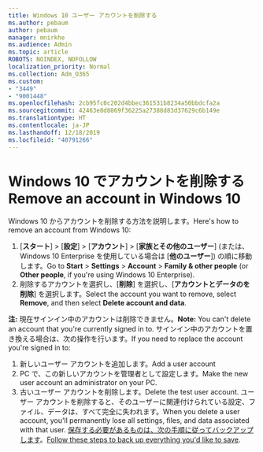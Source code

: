 ```yaml
---
title: Windows 10 ユーザー アカウントを削除する
ms.author: pebaum
author: pebaum
manager: mnirkhe
ms.audience: Admin
ms.topic: article
ROBOTS: NOINDEX, NOFOLLOW
localization_priority: Normal
ms.collection: Adm_O365
ms.custom:
- "3449"
- "9001448"
ms.openlocfilehash: 2cb95fc0c202d4bbec361531b8234a50bbdcfa2a
ms.sourcegitcommit: 42463e8d8869f36225a27388d83d37629c6b149e
ms.translationtype: HT
ms.contentlocale: ja-JP
ms.lasthandoff: 12/18/2019
ms.locfileid: "40791266"
---
```

# <a name="remove-an-account-in-windows-10"></a><span data-ttu-id="adeae-102">Windows 10 でアカウントを削除する</span><span class="sxs-lookup"><span data-stu-id="adeae-102">Remove an account in Windows 10</span></span>

<span data-ttu-id="adeae-103">Windows 10 からアカウントを削除する方法を説明します。</span><span class="sxs-lookup"><span data-stu-id="adeae-103">Here's how to remove an account from Windows 10:</span></span>

1. <span data-ttu-id="adeae-104">[**スタート**] > [**設定**] > [**アカウント**] > [**家族とその他のユーザー**] (または、Windows 10 Enterprise を使用している場合は [**他のユーザー**]) の順に移動します。</span><span class="sxs-lookup"><span data-stu-id="adeae-104">Go to **Start** > **Settings** > **Account** > **Family & other people** (or **Other people**, if you're using Windows 10 Enterprise).</span></span>
2. <span data-ttu-id="adeae-105">削除するアカウントを選択し、[**削除**] を選択し、[**アカウントとデータのを削除**] を選択します。</span><span class="sxs-lookup"><span data-stu-id="adeae-105">Select the account you want to remove, select **Remove**, and then select **Delete account and data**.</span></span>
 
<span data-ttu-id="adeae-106">**注:** 現在サインイン中のアカウントは削除できません。</span><span class="sxs-lookup"><span data-stu-id="adeae-106">**Note:** You can't delete an account that you're currently signed in to.</span></span>  <span data-ttu-id="adeae-107">サインイン中のアカウントを置き換える場合は、次の操作を行います。</span><span class="sxs-lookup"><span data-stu-id="adeae-107">If you need to replace the account you're signed in to:</span></span>

1. <span data-ttu-id="adeae-108">新しいユーザー アカウントを追加します。</span><span class="sxs-lookup"><span data-stu-id="adeae-108">Add a user account</span></span>
2. <span data-ttu-id="adeae-109">PC で、この新しいアカウントを管理者として設定します。</span><span class="sxs-lookup"><span data-stu-id="adeae-109">Make the new user account an administrator on your PC.</span></span>
3. <span data-ttu-id="adeae-110">古いユーザー アカウントを削除します。</span><span class="sxs-lookup"><span data-stu-id="adeae-110">Delete the test user account.</span></span> <span data-ttu-id="adeae-111">ユーザー アカウントを削除すると、そのユーザーに関連付けられている設定、ファイル、データは、すべて完全に失われます。</span><span class="sxs-lookup"><span data-stu-id="adeae-111">When you delete a user account, you'll permanently lose all settings, files, and data associated with that user.</span></span> <span data-ttu-id="adeae-112">[保存する必要があるものは、次の手順に従ってバックアップします](https://support.microsoft.com/help/4027408/windows-10-backup-and-restore)。</span><span class="sxs-lookup"><span data-stu-id="adeae-112">[Follow these steps to back up everything you'd like to save](https://support.microsoft.com/help/4027408/windows-10-backup-and-restore).</span></span>